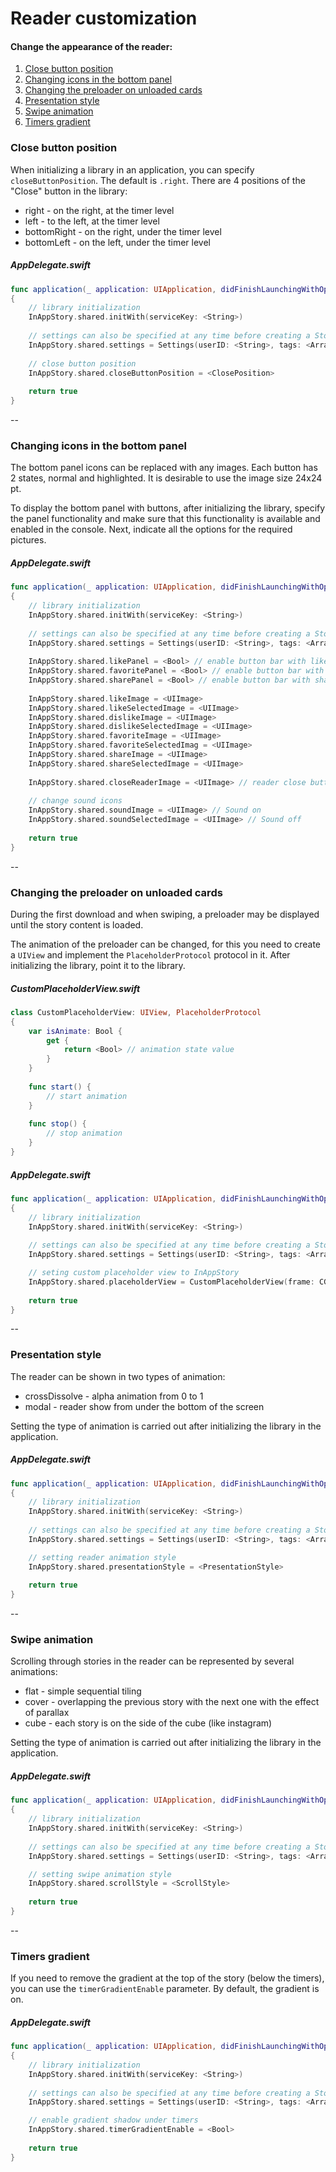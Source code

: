 # Reader customization

#### Change the appearance of the reader:

1. [Close button position](https://github.com/inappstory/ios-sdk/blob/SwiftUI/Samples/Reader.md#Close-button-position)
2. [Changing icons in the bottom panel](https://github.com/inappstory/ios-sdk/blob/SwiftUI/Samples/Reader.md#Changing-icons-in-the-bottom-panel)
3. [Changing the preloader on unloaded cards](https://github.com/inappstory/ios-sdk/blob/SwiftUI/Samples/Reader.md#Changing-the-preloader-on-unloaded-cards)
4. [Presentation style](https://github.com/inappstory/ios-sdk/blob/SwiftUI/Samples/Reader.md#Presentation-style)
5. [Swipe animation](https://github.com/inappstory/ios-sdk/blob/SwiftUI/Samples/Reader.md#Swipe-animation)
6. [Timers gradient](https://github.com/inappstory/ios-sdk/blob/SwiftUI/Samples/Reader.md#timers-gradient)

### Close button position

When initializing a library in an application, you can specify `closeButtonPosition`. The default is `.right`.
There are 4 positions of the "Close" button in the library:

* right - on the right, at the timer level
* left - to the left, at the timer level
* bottomRight - on the right, under the timer level
* bottomLeft - on the left, under the timer level

##### AppDelegate.swift
```swift
func application(_ application: UIApplication, didFinishLaunchingWithOptions launchOptions: [UIApplication.LaunchOptionsKey: Any]?) -> Bool
{
    // library initialization
    InAppStory.shared.initWith(serviceKey: <String>)
    
    // settings can also be specified at any time before creating a StoryView or calling individual stories 
    InAppStory.shared.settings = Settings(userID: <String>, tags: <Array<String>>)
    
    // close button position
    InAppStory.shared.closeButtonPosition = <ClosePosition>
    
    return true
}
```

--
### Changing icons in the bottom panel

The bottom panel icons can be replaced with any images. Each button has 2 states, normal and highlighted. It is desirable to use the image size 24x24 pt.

To display the bottom panel with buttons, after initializing the library, specify the panel functionality and make sure that this functionality is available and enabled in the console. Next, indicate all the options for the required pictures.

##### AppDelegate.swift

```swift
func application(_ application: UIApplication, didFinishLaunchingWithOptions launchOptions: [UIApplication.LaunchOptionsKey: Any]?) -> Bool
{
    // library initialization
    InAppStory.shared.initWith(serviceKey: <String>)
    
    // settings can also be specified at any time before creating a StoryView or calling individual stories 
    InAppStory.shared.settings = Settings(userID: <String>, tags: <Array<String>>)
    
    InAppStory.shared.likePanel = <Bool> // enable button bar with likes
    InAppStory.shared.favoritePanel = <Bool> // enable button bar with favorites
    InAppStory.shared.sharePanel = <Bool> // enable button bar with sharing
    
    InAppStory.shared.likeImage = <UIImage>
    InAppStory.shared.likeSelectedImage = <UIImage>
    InAppStory.shared.dislikeImage = <UIImage>
    InAppStory.shared.dislikeSelectedImage = <UIImage>
    InAppStory.shared.favoriteImage = <UIImage>
    InAppStory.shared.favoriteSelectedImag = <UIImage>
    InAppStory.shared.shareImage = <UIImage>
    InAppStory.shared.shareSelectedImage = <UIImage>
    
    InAppStory.shared.closeReaderImage = <UIImage> // reader close button icon (24pt)
    
    // change sound icons
    InAppStory.shared.soundImage = <UIImage> // Sound on
    InAppStory.shared.soundSelectedImage = <UIImage> // Sound off
    
    return true
}
```
--

### Changing the preloader on unloaded cards

During the first download and when swiping, a preloader may be displayed until the story content is loaded.

The animation of the preloader can be changed, for this you need to create a `UIView` and implement the `PlaceholderProtocol` protocol in it. After initializing the library, point it to the library.

##### CustomPlaceholderView.swift
```swift
class CustomPlaceholderView: UIView, PlaceholderProtocol
{
    var isAnimate: Bool {
        get {
            return <Bool> // animation state value
        }
    }
    
    func start() {
        // start animation
    }
    
    func stop() {
        // stop animation
    }
}
```

##### AppDelegate.swift
```swift
func application(_ application: UIApplication, didFinishLaunchingWithOptions launchOptions: [UIApplication.LaunchOptionsKey: Any]?) -> Bool
{
    // library initialization
    InAppStory.shared.initWith(serviceKey: <String>)
    
    // settings can also be specified at any time before creating a StoryView or calling individual stories 
    InAppStory.shared.settings = Settings(userID: <String>, tags: <Array<String>>)

    // seting custom placeholder view to InAppStory
    InAppStory.shared.placeholderView = CustomPlaceholderView(frame: CGRect(x: 0.0, y: 0.0, width: 100.0, height: 100.0))
    
    return true
}
```
--
### Presentation style

The reader can be shown in two types of animation:

* crossDissolve - alpha animation from 0 to 1
* modal - reader show from under the bottom of the screen

Setting the type of animation is carried out after initializing the library in the application.

##### AppDelegate.swift
```swift
func application(_ application: UIApplication, didFinishLaunchingWithOptions launchOptions: [UIApplication.LaunchOptionsKey: Any]?) -> Bool
{
    // library initialization
    InAppStory.shared.initWith(serviceKey: <String>)
    
    // settings can also be specified at any time before creating a StoryView or calling individual stories  
    InAppStory.shared.settings = Settings(userID: <String>, tags: <Array<String>>)

    // setting reader animation style
    InAppStory.shared.presentationStyle = <PresentationStyle>
    
    return true	
}
```
--
### Swipe animation

Scrolling through stories in the reader can be represented by several animations:

* flat - simple sequential tiling
* cover - overlapping the previous story with the next one with the effect of parallax
* cube - each story is on the side of the cube (like instagram)

Setting the type of animation is carried out after initializing the library in the application.

##### AppDelegate.swift
```swift
func application(_ application: UIApplication, didFinishLaunchingWithOptions launchOptions: [UIApplication.LaunchOptionsKey: Any]?) -> Bool
{
    // library initialization
    InAppStory.shared.initWith(serviceKey: <String>)
    
    // settings can also be specified at any time before creating a StoryView or calling individual stories 
    InAppStory.shared.settings = Settings(userID: <String>, tags: <Array<String>>)

    // setting swipe animation style
    InAppStory.shared.scrollStyle = <ScrollStyle>
    
    return true
}
```
--
### Timers gradient
    
If you need to remove the gradient at the top of the story (below the timers), you can use the `timerGradientEnable` parameter. By default, the gradient is on.

##### AppDelegate.swift
```swift
func application(_ application: UIApplication, didFinishLaunchingWithOptions launchOptions: [UIApplication.LaunchOptionsKey: Any]?) -> Bool
{
    // library initialization
    InAppStory.shared.initWith(serviceKey: <String>)
    
    // settings can also be specified at any time before creating a StoryView or calling individual stories 
    InAppStory.shared.settings = Settings(userID: <String>, tags: <Array<String>>)

    // enable gradient shadow under timers
    InAppStory.shared.timerGradientEnable = <Bool>
    
    return true
}
```